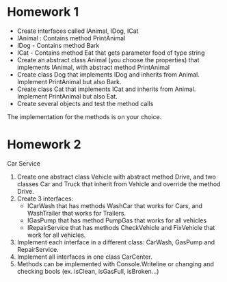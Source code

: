 # Homework 1
* Create interfaces called IAnimal, IDog, ICat
* IAnimal : Contains method PrintAnimal
* IDog - Contains method Bark
* ICat - Contains method Eat that gets parameter food of type string
* Create an abstract class Animal (you choose the properties) that implements IAnimal, with abstract method PrintAnimal 
* Create class Dog that implements IDog and inherits from Animal. Implement PrintAnimal but also Bark.
* Create class Cat that implements ICat and inherits from Animal. Implement PrintAnimal but also Eat.
* Create several objects and test the method calls

The implementation for the methods is on your choice.

# Homework 2

Car Service

1. Create one abstract class Vehicle with abstract method Drive, and two classes Car and Truck that inherit from Vehicle and override the method Drive.
2. Create 3 interfaces:
    * ICarWash that has methods WashCar that works for Cars, and WashTrailer that works for Trailers.
    * IGasPump that has method PumpGas that works for all vehicles
    * IRepairService that has methods CheckVehicle and FixVehicle that work for all vehicles.
3. Implement each interface in a different class: CarWash, GasPump and RepairService.
4. Implement all interfaces in one class CarCenter.
5. Methods can be implemented with Console.Writeline or changing and checking bools (ex. isClean, isGasFull, isBroken...)